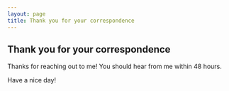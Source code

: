 ```yaml
---
layout: page
title: Thank you for your correspondence
---
```

## Thank you for your correspondence
Thanks for reaching out to me!  You should hear from me within 48 hours.

Have a nice day!
